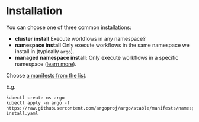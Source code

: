 # Installation

You can choose one of three common installations:

* **cluster install** Execute workflows in any namespace? 
* **namespace install** Only execute workflows in the same namespace we install in (typically `argo`).
* **managed namespace install**: Only execute workflows in a specific namespace ([learn more](managed-namespace.md)).

Choose [a manifests from the list](https://github.com/argoproj/argo/tree/stable/manifests).

E.g.

```shell script
kubectl create ns argo
kubectl apply -n argo -f https://raw.githubusercontent.com/argoproj/argo/stable/manifests/namespace-install.yaml 
```






